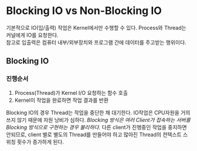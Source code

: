 # Blocking IO vs Non-Blocking IO

기본적으로 IO(입/출력) 작업은 Kernel에서만 수행할 수 있다. Process와 Thread는 커널에게 IO를 요청한다.    
참고로 입출력은 컴퓨터 내부/외부장치와 프로그램 간에 데이터를 주고받는 행위이다. 

## Blocking IO
 
 ### 진행순서
 
 1. Process(Thread)가 Kernel I/O 요청하는 함수 호출
 2. Kernel이 작업을 완료하면 작업 결과를 반환

Blocking IO의 경우 Thread는 작업을 중단한 채 대기한다. IO작업은 CPU자원을 거의 쓰지 않기 때문에 자원 낭비가 심하다. 
*Blocking 방식은 여러 Client가 접속하는 서버를 Blocking 방식으로 구현하는 경우 불리하다.*
다른 client가 진행중인 작업을 중지하면 안되므로, client 별로 별도의 Thread를 만들어야 하고 많아진 Thread의 컨텍스트 스위칭 횟수가 증가하게 된다. 

